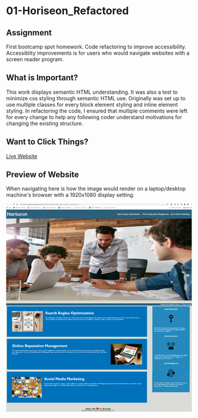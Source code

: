 # 01-Horiseon_Refactored

## Assignment
First bootcamp spot homework. Code refactoring to improve accessibility.  Accessiblity improvements is for users who would navigate websites with a screen reader program.

## What is Important?
This work displays semantic HTML understanding. It was also a test to minimize css styling through semantic HTML use. Originally was set up to use multiple classes for every block element styling and inline element styling. In refactoring the code, I ensured that multiple comments were left for every change to help any following coder understand motivations for changing the existing structure.

## Want to Click Things?
[Live Website](https://adam-niggebrugge.github.io/01-Horiseon_Refactored/#online-reputation-management)

## Preview of Website

When navigating here is how the image would render on a laptop/desktop machine's browser with a 1920x1080 display setting.

![Horiseon_Project](https://github.com/adam-niggebrugge/01-Horiseon_Refactored/blob/main/assets/images/Web%20Static%20Image.png?raw=true "First Code Refactor")
